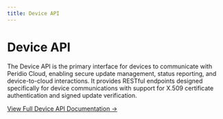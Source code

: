 ```yaml
---
title: Device API
---
```


# Device API

The Device API is the primary interface for devices to communicate with Peridio Cloud, enabling secure update management, status reporting, and device-to-cloud interactions. It provides RESTful endpoints designed specifically for device communications with support for X.509 certificate authentication and signed update verification.

[View Full Device API Documentation →](/device-api)